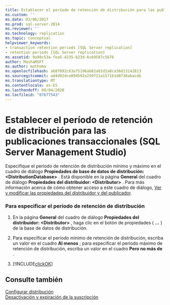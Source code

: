 ```yaml
---
title: Establecer el período de retención de distribución para las publicaciones transaccionales (SQL Server Management Studio) | Microsoft Docs
ms.custom: ''
ms.date: 03/06/2017
ms.prod: sql-server-2014
ms.reviewer: ''
ms.technology: replication
ms.topic: conceptual
helpviewer_keywords:
- transaction retention periods [SQL Server replication]
- retention periods [SQL Server replication]
ms.assetid: 9a98c53a-fea5-4235-b23d-6c69587c5676
author: MashaMSFT
ms.author: mathoma
ms.openlocfilehash: a68f092c63e75196ab82a81d2a8ca36d13142813
ms.sourcegitcommit: ad4d92dce894592a259721a1571b1d8736abacdb
ms.translationtype: MT
ms.contentlocale: es-ES
ms.lasthandoff: 08/04/2020
ms.locfileid: "87677543"
---
```

# <a name="set-the-distribution-retention-period-for-transactional-publications-sql-server-management-studio"></a>Establecer el período de retención de distribución para las publicaciones transaccionales (SQL Server Management Studio)
  Especifique el período de retención de distribución mínimo y máximo en el cuadro de diálogo **Propiedades de base de datos de distribución: \<DistributionDatabase>** . Está disponible en la página **General** del cuadro de diálogo **Propiedades del distribuidor: \<Distributor>** . Para más información acerca de cómo obtener acceso a este cuadro de diálogo, [Ver y modificar las propiedades del distribuidor y del publicador](view-and-modify-distributor-and-publisher-properties.md).  
  
### <a name="to-specify-the-distribution-retention-period"></a>Para especificar el período de retención de distribución  
  
1.  En la página **General** del cuadro de diálogo **Propiedades del distribuidor: \<Distributor>** , haga clic en el botón de propiedades ( **...** ) de la base de datos de distribución.  
  
2.  Para especificar el período mínimo de retención de distribución, escriba un valor en el cuadro **Al menos** ; para especificar el período máximo de retención de distribución, escriba un valor en el cuadro **Pero no más de** .  
  
3.  [!INCLUDE[clickOK](../../includes/clickok-md.md)]  
  
## <a name="see-also"></a>Consulte también  
 [Configurar distribución](configure-distribution.md)   
 [Desactivación y expiración de la suscripción](subscription-expiration-and-deactivation.md)  
  
  
